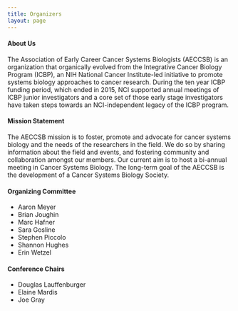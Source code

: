 ```yaml
---
title: Organizers
layout: page
---
```

#### About Us

The Association of Early Career Cancer Systems Biologists (AECCSB) is an organization that organically evolved from the Integrative Cancer Biology Program (ICBP), an NIH National Cancer Institute-led initiative to promote systems biology approaches to cancer research. During the ten year ICBP funding period, which ended in 2015, NCI supported annual meetings of ICBP junior investigators and a core set of those early stage investigators have taken steps towards an NCI-independent legacy of the ICBP program.

#### Mission Statement

The AECCSB mission is to foster, promote and advocate for cancer systems biology and the needs of the researchers in the field. We do so by sharing information about the field and events, and fostering community and collaboration amongst our members. Our current aim is to host a bi-annual meeting in Cancer Systems Biology. The long-term goal of the AECCSB is the development of a Cancer Systems Biology Society.

#### Organizing Committee

  * Aaron Meyer
  * Brian Joughin
  * Marc Hafner
  * Sara Gosline
  * Stephen Piccolo
  * Shannon Hughes
  * Erin Wetzel

#### Conference Chairs

  * Douglas Lauffenburger
  * Elaine Mardis
  * Joe Gray
